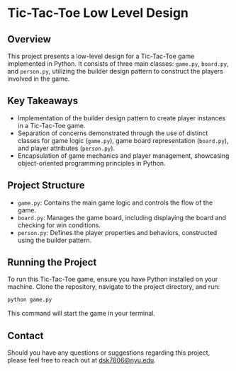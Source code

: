 # Tic-Tac-Toe Low Level Design

## Overview

This project presents a low-level design for a Tic-Tac-Toe game implemented in Python. It consists of three main classes: `game.py`, `board.py`, and `person.py`, utilizing the builder design pattern to construct the players involved in the game.

## Key Takeaways

- Implementation of the builder design pattern to create player instances in a Tic-Tac-Toe game.
- Separation of concerns demonstrated through the use of distinct classes for game logic (`game.py`), game board representation (`board.py`), and player attributes (`person.py`).
- Encapsulation of game mechanics and player management, showcasing object-oriented programming principles in Python.

## Project Structure

- `game.py`: Contains the main game logic and controls the flow of the game.
- `board.py`: Manages the game board, including displaying the board and checking for win conditions.
- `person.py`: Defines the player properties and behaviors, constructed using the builder pattern.

## Running the Project

To run this Tic-Tac-Toe game, ensure you have Python installed on your machine. Clone the repository, navigate to the project directory, and run:

```bash
python game.py
```

This command will start the game in your terminal.

## Contact

Should you have any questions or suggestions regarding this project, please feel free to reach out at [dsk7806@nyu.edu](mailto:dsk7806@nyu.edu).
